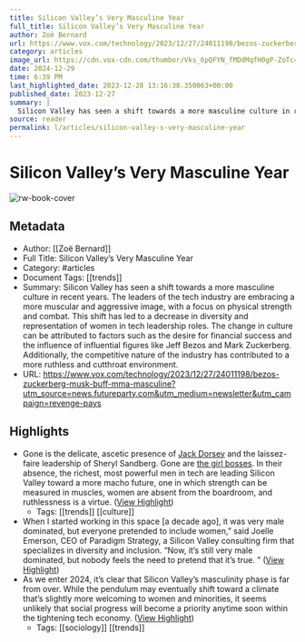 ```yaml
---
title: Silicon Valley’s Very Masculine Year
full_title: Silicon Valley’s Very Masculine Year
author: Zoë Bernard
url: https://www.vox.com/technology/2023/12/27/24011198/bezos-zuckerberg-musk-buff-mma-masculine?utm_source=news.futureparty.com&utm_medium=newsletter&utm_campaign=revenge-pays
category: articles
image_url: https://cdn.vox-cdn.com/thumbor/Vks_6pQFYN_fMDdMqfH0gP-ZoTc=/0x0:1920x1005/fit-in/1200x630/cdn.vox-cdn.com/uploads/chorus_asset/file/25179421/Vox_MasculinityProblem_RichardAChance.jpg
date: 2024-12-29
time: 6:39 PM
last_highlighted_date: 2023-12-28 13:16:38.350063+00:00
published_date: 2023-12-27
summary: |
  Silicon Valley has seen a shift towards a more masculine culture in recent years. The leaders of the tech industry are embracing a more muscular and aggressive image, with a focus on physical strength and combat. This shift has led to a decrease in diversity and representation of women in tech leadership roles. The change in culture can be attributed to factors such as the desire for financial success and the influence of influential figures like Jeff Bezos and Mark Zuckerberg. Additionally, the competitive nature of the industry has contributed to a more ruthless and cutthroat environment.
source: reader
permalink: l/articles/silicon-valley-s-very-masculine-year
---
```

# Silicon Valley’s Very Masculine Year

![rw-book-cover](https://cdn.vox-cdn.com/thumbor/Vks_6pQFYN_fMDdMqfH0gP-ZoTc=/0x0:1920x1005/fit-in/1200x630/cdn.vox-cdn.com/uploads/chorus_asset/file/25179421/Vox_MasculinityProblem_RichardAChance.jpg)

## Metadata
- Author: [[Zoë Bernard]]
- Full Title: Silicon Valley’s Very Masculine Year
- Category: #articles
- Document Tags: [[trends]] 
- Summary: Silicon Valley has seen a shift towards a more masculine culture in recent years. The leaders of the tech industry are embracing a more muscular and aggressive image, with a focus on physical strength and combat. This shift has led to a decrease in diversity and representation of women in tech leadership roles. The change in culture can be attributed to factors such as the desire for financial success and the influence of influential figures like Jeff Bezos and Mark Zuckerberg. Additionally, the competitive nature of the industry has contributed to a more ruthless and cutthroat environment.
- URL: https://www.vox.com/technology/2023/12/27/24011198/bezos-zuckerberg-musk-buff-mma-masculine?utm_source=news.futureparty.com&utm_medium=newsletter&utm_campaign=revenge-pays

## Highlights
- Gone is the delicate, ascetic presence of [Jack Dorsey](https://www.vox.com/jack-dorsey) and the laissez-faire leadership of Sheryl Sandberg. Gone are [the girl bosses](https://www.vanityfair.com/style/2023/09/where-have-all-the-girlbosses-gone). In their absence, the richest, most powerful men in tech are leading Silicon Valley toward a more macho future, one in which strength can be measured in muscles, women are absent from the boardroom, and ruthlessness is a virtue. ([View Highlight](https://read.readwise.io/read/01hjr8nwzj9m902t2r1pdts3ef))
    - Tags: [[trends]] [[culture]] 
- When I started working in this space [a decade ago], it was very male dominated, but everyone pretended to include women,” said Joelle Emerson, CEO of Paradigm Strategy, a Silicon Valley consulting firm that specializes in diversity and inclusion. “Now, it’s still very male dominated, but nobody feels the need to pretend that it’s true. ” ([View Highlight](https://read.readwise.io/read/01hjr8s6mqfx4gt7a9p06xpstb))
- As we enter 2024, it’s clear that Silicon Valley’s masculinity phase is far from over. While the pendulum may eventually shift toward a climate that’s slightly more welcoming to women and minorities, it seems unlikely that social progress will become a priority anytime soon within the tightening tech economy. ([View Highlight](https://read.readwise.io/read/01hjr93pk60mf3g76y9z7bq3z5))
    - Tags: [[sociology]] [[trends]] 


